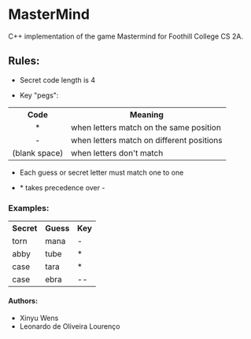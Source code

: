 # MasterMind

C++ implementation of the game Mastermind for Foothill College CS 2A.

## Rules:

- Secret code length is 4

- Key "pegs":

<table>
  <tr>
    <th style="text-align:center">Code</th>
    <th style="text-align:center">Meaning</th>
  </tr>
  <tr>
    <td style="text-align:center">*</td>
    <td>when letters match on the same position</td>
  </tr>
  <tr>
    <td style="text-align:center">-</td>
    <td>when letters match on different positions</td>
  </tr>
  <tr>
    <td>(blank space)</td>
    <td>when letters don't match</td>
  </tr>
</table>

- Each guess or secret letter must match one to one

- \* takes precedence over -

### Examples:

<table>
  <tr>
    <th>Secret</th>
    <th>Guess</th>
    <th>Key</th>
  </tr>
  <tr>
    <td>torn</td>
    <td>mana</td>
    <td>-</td>
  </tr>
  <tr>
    <td>abby</td>
    <td>tube</td>
    <td>*</td>
  </tr>
  <tr>
    <td>case</td>
    <td>tara</td>
    <td>*</td>
  </tr>
  <tr>
    <td>case</td>
    <td>ebra</td>
    <td>--</td>
  </tr>
</table>

#### Authors:

- Xinyu Wens
- Leonardo de Oliveira Lourenço

